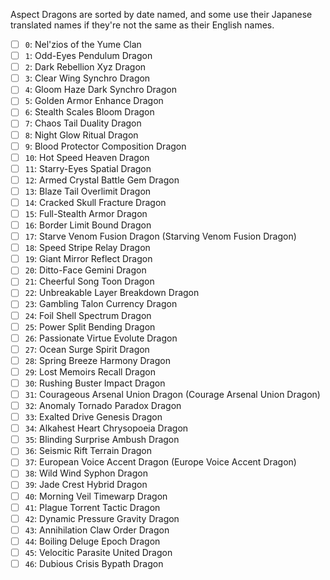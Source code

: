 Aspect Dragons are sorted by date named, and some use their Japanese translated names if they're not the same as their English names.

- [ ] `0`: Nel'zios of the Yume Clan
- [ ] `1`: Odd-Eyes Pendulum Dragon
- [ ] `2`: Dark Rebellion Xyz Dragon
- [ ] `3`: Clear Wing Synchro Dragon
- [ ] `4`: Gloom Haze Dark Synchro Dragon
- [ ] `5`: Golden Armor Enhance Dragon
- [ ] `6`: Stealth Scales Bloom Dragon
- [ ] `7`: Chaos Tail Duality Dragon
- [ ] `8`: Night Glow Ritual Dragon
- [ ] `9`: Blood Protector Composition Dragon
- [ ] `10`: Hot Speed Heaven Dragon
- [ ] `11`: Starry-Eyes Spatial Dragon
- [ ] `12`: Armed Crystal Battle Gem Dragon
- [ ] `13`: Blaze Tail Overlimit Dragon
- [ ] `14`: Cracked Skull Fracture Dragon
- [ ] `15`: Full-Stealth Armor Dragon
- [ ] `16`: Border Limit Bound Dragon
- [ ] `17`: Starve Venom Fusion Dragon (Starving Venom Fusion Dragon)
- [ ] `18`: Speed Stripe Relay Dragon
- [ ] `19`: Giant Mirror Reflect Dragon
- [ ] `20`: Ditto-Face Gemini Dragon
- [ ] `21`: Cheerful Song Toon Dragon
- [ ] `22`: Unbreakable Layer Breakdown Dragon
- [ ] `23`: Gambling Talon Currency Dragon
- [ ] `24`: Foil Shell Spectrum Dragon
- [ ] `25`: Power Split Bending Dragon
- [ ] `26`: Passionate Virtue Evolute Dragon
- [ ] `27`: Ocean Surge Spirit Dragon
- [ ] `28`: Spring Breeze Harmony Dragon
- [ ] `29`: Lost Memoirs Recall Dragon
- [ ] `30`: Rushing Buster Impact Dragon
- [ ] `31`: Courageous Arsenal Union Dragon (Courage Arsenal Union Dragon)
- [ ] `32`: Anomaly Tornado Paradox Dragon
- [ ] `33`: Exalted Drive Genesis Dragon
- [ ] `34`: Alkahest Heart Chrysopoeia Dragon
- [ ] `35`: Blinding Surprise Ambush Dragon
- [ ] `36`: Seismic Rift Terrain Dragon
- [ ] `37`: European Voice Accent Dragon (Europe Voice Accent Dragon)
- [ ] `38`: Wild Wind Syphon Dragon
- [ ] `39`: Jade Crest Hybrid Dragon
- [ ] `40`: Morning Veil Timewarp Dragon
- [ ] `41`: Plague Torrent Tactic Dragon
- [ ] `42`: Dynamic Pressure Gravity Dragon
- [ ] `43`: Annihilation Claw Order Dragon
- [ ] `44`: Boiling Deluge Epoch Dragon
- [ ] `45`: Velocitic Parasite United Dragon
- [ ] `46`: Dubious Crisis Bypath Dragon
